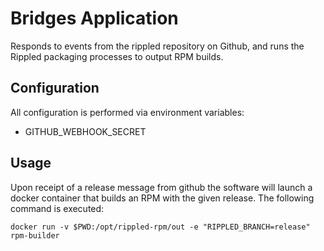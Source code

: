 # Bridges Application

Responds to events from the rippled repository on Github,
and runs the Rippled packaging processes to output RPM builds.

## Configuration

All configuration is performed via environment variables:

- GITHUB_WEBHOOK_SECRET

## Usage

Upon receipt of a release message from github the software
will launch a docker container that builds an RPM with the
given release. The following command is executed:

```
docker run -v $PWD:/opt/rippled-rpm/out -e "RIPPLED_BRANCH=release" rpm-builder
```

